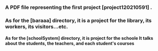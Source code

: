 ### A PDF file representing the first project [project120210591] .
### As for the [baraaa] directory, it is a project for the library, its workers, its visitors...etc.
#### As for the [schoolSystem] directory, it is project for the schoole It talks about the students, the teachers, and each student's courses
